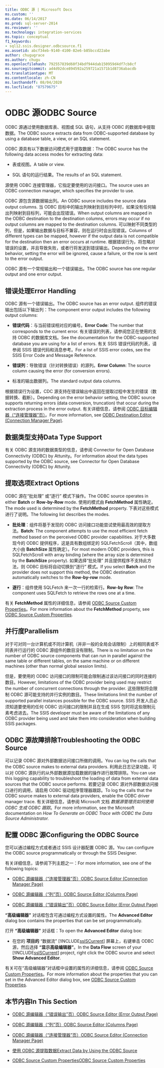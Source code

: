 ```yaml
---
title: ODBC 源 | Microsoft Docs
ms.custom: ''
ms.date: 06/14/2017
ms.prod: sql-server-2014
ms.reviewer: ''
ms.technology: integration-services
ms.topic: conceptual
f1_keywords:
- sql12.ssis.designer.odbcsource.f1
ms.assetid: abcf34eb-9140-4100-82e6-b85bccd22abe
author: chugugrace
ms.author: chugu
ms.openlocfilehash: 792557839d60f34bdf944dab150959d4df7cb8cf
ms.sourcegitcommit: ad4d92dce894592a259721a1571b1d8736abacdb
ms.translationtype: MT
ms.contentlocale: zh-CN
ms.lasthandoff: 08/04/2020
ms.locfileid: "87579675"
---
```

# <a name="odbc-source"></a><span data-ttu-id="f12b1-102">ODBC 源</span><span class="sxs-lookup"><span data-stu-id="f12b1-102">ODBC Source</span></span>
  <span data-ttu-id="f12b1-103">ODBC 源通过使用数据库表、视图或 SQL 语句，从支持 ODBC 的数据库中提取数据。</span><span class="sxs-lookup"><span data-stu-id="f12b1-103">The ODBC source extracts data from ODBC-supported database by using a database table, a view, or an SQL statement.</span></span>  
  
 <span data-ttu-id="f12b1-104">ODBC 源具有以下数据访问模式用于提取数据：</span><span class="sxs-lookup"><span data-stu-id="f12b1-104">The ODBC source has the following data access modes for extracting data:</span></span>  
  
-   <span data-ttu-id="f12b1-105">表或视图。</span><span class="sxs-lookup"><span data-stu-id="f12b1-105">A table or view.</span></span>  
  
-   <span data-ttu-id="f12b1-106">SQL 语句的运行结果。</span><span class="sxs-lookup"><span data-stu-id="f12b1-106">The results of an SQL statement.</span></span>  
  
 <span data-ttu-id="f12b1-107">源使用 ODBC 连接管理器，它指定要使用的访问接口。</span><span class="sxs-lookup"><span data-stu-id="f12b1-107">The source uses an ODBC connection manager, which specifies the provider to use.</span></span>  
  
 <span data-ttu-id="f12b1-108">ODBC 源包含源数据输出列。</span><span class="sxs-lookup"><span data-stu-id="f12b1-108">An ODBC source includes the source data output columns.</span></span> <span data-ttu-id="f12b1-109">当 ODBC 目标中的输出列映射到目标列中时，如果没有任何输出列映射到目标列，可能会出现错误。</span><span class="sxs-lookup"><span data-stu-id="f12b1-109">When output columns are mapped in the ODBC destination to the destination columns, errors may occur if no output columns are mapped to the destination columns.</span></span> <span data-ttu-id="f12b1-110">可以映射不同类型的列，但是，如果输出数据与目标不兼容，则在运行时会出现错误。</span><span class="sxs-lookup"><span data-stu-id="f12b1-110">Columns of different types can be mapped, however if the output data is not compatible for the destination then an error occurs at runtime.</span></span> <span data-ttu-id="f12b1-111">根据错误行为，将忽略对错误的设置，并且导致失败，或者行将发送到错误输出。</span><span class="sxs-lookup"><span data-stu-id="f12b1-111">Depending on the error behavior, setting the error will be ignored, cause a failure, or the row is sent to the error output.</span></span>  
  
 <span data-ttu-id="f12b1-112">ODBC 源有一个常规输出和一个错误输出。</span><span class="sxs-lookup"><span data-stu-id="f12b1-112">The ODBC source has one regular output and one error output.</span></span>  
  
## <a name="error-handling"></a><span data-ttu-id="f12b1-113">错误处理</span><span class="sxs-lookup"><span data-stu-id="f12b1-113">Error Handling</span></span>  
 <span data-ttu-id="f12b1-114">ODBC 源有一个错误输出。</span><span class="sxs-lookup"><span data-stu-id="f12b1-114">The ODBC source has an error output.</span></span> <span data-ttu-id="f12b1-115">组件的错误输出包括以下输出列：</span><span class="sxs-lookup"><span data-stu-id="f12b1-115">The component error output includes the following output columns:</span></span>  
  
-   <span data-ttu-id="f12b1-116">**错误代码**：与当前错误相对应的编号。</span><span class="sxs-lookup"><span data-stu-id="f12b1-116">**Error Code**: The number that corresponds to the current error.</span></span> <span data-ttu-id="f12b1-117">有关错误的列表，请参阅您正在使用的支持 ODBC 的数据库文档。</span><span class="sxs-lookup"><span data-stu-id="f12b1-117">See the documentation for the ODBC-supported database you are using for a list of errors.</span></span> <span data-ttu-id="f12b1-118">有关 SSIS 错误代码的列表，请参阅 SSIS 错误代码和消息参考。</span><span class="sxs-lookup"><span data-stu-id="f12b1-118">For a list of SSIS error codes, see the SSIS Error Code and Message Reference.</span></span>  
  
-   <span data-ttu-id="f12b1-119">**错误列**：导致错误（针对转换错误）的源列。</span><span class="sxs-lookup"><span data-stu-id="f12b1-119">**Error Column**: The source column causing the error (for conversion errors).</span></span>  
  
-   <span data-ttu-id="f12b1-120">标准的输出数据列。</span><span class="sxs-lookup"><span data-stu-id="f12b1-120">The standard output data columns.</span></span>  
  
 <span data-ttu-id="f12b1-121">根据错误行为设置，CDC 源支持在错误输出中返回在提取过程中发生的错误（数据转换、截断）。</span><span class="sxs-lookup"><span data-stu-id="f12b1-121">Depending on the error behavior setting, the ODBC source supports returning errors (data conversion, truncation) that occur during the extraction process in the error output.</span></span> <span data-ttu-id="f12b1-122">有关详细信息，请参阅 [ODBC 目标编辑器（“连接管理器”页）](../odbc-destination-editor-connection-manager-page.md)。</span><span class="sxs-lookup"><span data-stu-id="f12b1-122">For more information, see [ODBC Destination Editor &#40;Connection Manager Page&#41;](../odbc-destination-editor-connection-manager-page.md).</span></span>  
  
## <a name="data-type-support"></a><span data-ttu-id="f12b1-123">数据类型支持</span><span class="sxs-lookup"><span data-stu-id="f12b1-123">Data Type Support</span></span>  
 <span data-ttu-id="f12b1-124">有关 ODBC 源支持的数据类型的信息，请参阅 Connector for Open Database Connectivity (ODBC) by Attunity。</span><span class="sxs-lookup"><span data-stu-id="f12b1-124">For information about the data types supported by the ODBC source, see Connector for Open Database Connectivity (ODBC) by Attunity.</span></span>  
  
## <a name="extract-options"></a><span data-ttu-id="f12b1-125">提取选项</span><span class="sxs-lookup"><span data-stu-id="f12b1-125">Extract Options</span></span>  
 <span data-ttu-id="f12b1-126">ODBC 源在“批处理”  或“逐行”  模式下操作。</span><span class="sxs-lookup"><span data-stu-id="f12b1-126">The ODBC source operates in either **Batch** or **Row-by-Row** mode.</span></span> <span data-ttu-id="f12b1-127">使用的模式由 **FetchMethod** 属性确定。</span><span class="sxs-lookup"><span data-stu-id="f12b1-127">The mode used is determined by the **FetchMethod** property.</span></span> <span data-ttu-id="f12b1-128">下表对这些模式进行了说明。</span><span class="sxs-lookup"><span data-stu-id="f12b1-128">The following list describes the modes.</span></span>  
  
-   <span data-ttu-id="f12b1-129">**批处理**：组件将基于发现的 ODBC 访问接口功能尝试使用最高效的提取方法。</span><span class="sxs-lookup"><span data-stu-id="f12b1-129">**Batch**: The component attempts to use the most efficient fetch method based on the perceived ODBC provider capabilities.</span></span> <span data-ttu-id="f12b1-130">对于大多数现今的 ODBC 提供程序，这是具有数组绑定的 SQLFetchScroll（其中，数组大小由 **BatchSize** 属性确定）。</span><span class="sxs-lookup"><span data-stu-id="f12b1-130">For most modern ODBC providers, this is SQLFetchScroll with array binding (where the array size is determined by the **BatchSize** property).</span></span> <span data-ttu-id="f12b1-131">如果选择“批处理”  并且提供程序不支持此方法，则 ODBC 目标将自动切换到“逐行”  模式。</span><span class="sxs-lookup"><span data-stu-id="f12b1-131">If you select **Batch** and the provider does not support this method, the ODBC destination automatically switches to the **Row-by-row** mode.</span></span>  
  
-   <span data-ttu-id="f12b1-132">**逐行**：组件使用 SQLFetch 来一次一行的检索行。</span><span class="sxs-lookup"><span data-stu-id="f12b1-132">**Row-by Row**: The component uses SQLFetch to retrieve the rows one at a time.</span></span>  
  
 <span data-ttu-id="f12b1-133">有关 **FetchMethod** 属性的详细信息，请参阅 [ODBC Source Custom Properties](odbc-source-custom-properties.md)。</span><span class="sxs-lookup"><span data-stu-id="f12b1-133">For more information about the **FetchMethod** property, see [ODBC Source Custom Properties](odbc-source-custom-properties.md).</span></span>  
  
## <a name="parallelism"></a><span data-ttu-id="f12b1-134">并行度</span><span class="sxs-lookup"><span data-stu-id="f12b1-134">Parallelism</span></span>  
 <span data-ttu-id="f12b1-135">对于可对同一台计算机或不同计算机（并非一般的全局会话限制）上的相同表或不同表并行运行的 ODBC 源组件的数目没有限制。</span><span class="sxs-lookup"><span data-stu-id="f12b1-135">There is no limitation on the number of ODBC source components that can run in parallel against the same table or different tables, on the same machine or on different machines (other than normal global session limits).</span></span>  
  
 <span data-ttu-id="f12b1-136">但是，要使用的 ODBC 访问接口的限制可能会限制通过该访问接口的同时连接的数目。</span><span class="sxs-lookup"><span data-stu-id="f12b1-136">However, limitations of the ODBC provider being used may restrict the number of concurrent connections through the provider.</span></span> <span data-ttu-id="f12b1-137">这些限制将会限制 ODBC 源可能支持的并行实例的数目。</span><span class="sxs-lookup"><span data-stu-id="f12b1-137">These limitations limit the number of supported parallel instances possible for the ODBC source.</span></span> <span data-ttu-id="f12b1-138">SSIS 开发人员必须知道要使用的任何 ODBC 访问接口的限制并且在生成 SSIS 包时将这些限制元素考虑进去。</span><span class="sxs-lookup"><span data-stu-id="f12b1-138">The SSIS developer must be aware of the limitations of any ODBC provider being used and take them into consideration when building SSIS packages.</span></span>  
  
## <a name="troubleshooting-the-odbc-source"></a><span data-ttu-id="f12b1-139">ODBC 源故障排除</span><span class="sxs-lookup"><span data-stu-id="f12b1-139">Troubleshooting the ODBC Source</span></span>  
 <span data-ttu-id="f12b1-140">可以记录 ODBC 源对外部数据访问接口所做的调用。</span><span class="sxs-lookup"><span data-stu-id="f12b1-140">You can log the calls that the ODBC source makes to external data providers.</span></span> <span data-ttu-id="f12b1-141">利用此日志记录功能，可以对 ODBC 源执行的从外部数据源加载数据的操作进行故障排除。</span><span class="sxs-lookup"><span data-stu-id="f12b1-141">You can use this logging capability to troubleshoot the loading of data from external data sources that the ODBC source performs.</span></span> <span data-ttu-id="f12b1-142">若要记录 ODBC 源对外部数据访问接口进行的调用，请启用 ODBC 驱动程序管理器跟踪。</span><span class="sxs-lookup"><span data-stu-id="f12b1-142">To log the calls that the ODBC source makes to external data providers, enable the ODBC driver manager trace.</span></span> <span data-ttu-id="f12b1-143">有关详细信息，请参阅 Microsoft 文档 *数据源管理员如何使用 ODBC 生成 ODBC 跟踪*。</span><span class="sxs-lookup"><span data-stu-id="f12b1-143">For more information, see the Microsoft documentation on *How To Generate an ODBC Trace with ODBC the Data Source Administrator.*</span></span>  
  
## <a name="configuring-the-odbc-source"></a><span data-ttu-id="f12b1-144">配置 ODBC 源</span><span class="sxs-lookup"><span data-stu-id="f12b1-144">Configuring the ODBC Source</span></span>  
 <span data-ttu-id="f12b1-145">您可以通过编程方式或者通过 SSIS 设计器配置 ODBC 源。</span><span class="sxs-lookup"><span data-stu-id="f12b1-145">You can configure the ODBC source programmatically or through the SSIS Designer.</span></span>  
  
 <span data-ttu-id="f12b1-146">有关详细信息，请参阅下列主题之一：</span><span class="sxs-lookup"><span data-stu-id="f12b1-146">For more information, see one of the following topics:</span></span>  
  
-   [<span data-ttu-id="f12b1-147">ODBC 源编辑器（“连接管理器”页）</span><span class="sxs-lookup"><span data-stu-id="f12b1-147">ODBC Source Editor &#40;Connection Manager Page&#41;</span></span>](../odbc-source-editor-connection-manager-page.md)  
  
-   [<span data-ttu-id="f12b1-148">ODBC 源编辑器（“列”页）</span><span class="sxs-lookup"><span data-stu-id="f12b1-148">ODBC Source Editor &#40;Columns Page&#41;</span></span>](../odbc-source-editor-columns-page.md)  
  
-   [<span data-ttu-id="f12b1-149">ODBC 源编辑器（“错误输出”页）</span><span class="sxs-lookup"><span data-stu-id="f12b1-149">ODBC Source Editor &#40;Error Output Page&#41;</span></span>](../odbc-source-editor-error-output-page.md)  
  
 <span data-ttu-id="f12b1-150">**“高级编辑器”** 对话框包含可通过编程方式设置的属性。</span><span class="sxs-lookup"><span data-stu-id="f12b1-150">The **Advanced Editor** dialog box contains the properties that can be set programmatically.</span></span>  
  
 <span data-ttu-id="f12b1-151">打开 **“高级编辑器”** 对话框：</span><span class="sxs-lookup"><span data-stu-id="f12b1-151">To open the **Advanced Editor** dialog box:</span></span>  
  
-   <span data-ttu-id="f12b1-152">在您的 **项目的** “数据流” [!INCLUDE[ssISCurrent](../../includes/ssiscurrent-md.md)] 屏幕上，右键单击 ODBC 源，然后选择 **“显示高级编辑器”**。</span><span class="sxs-lookup"><span data-stu-id="f12b1-152">In the **Data Flow** screen of your [!INCLUDE[ssISCurrent](../../includes/ssiscurrent-md.md)] project, right click the ODBC source and select **Show Advanced Editor**.</span></span>  
  
 <span data-ttu-id="f12b1-153">有关可在“高级编辑器”对话框中设置的属性的详细信息，请参阅 [ODBC Source Custom Properties](odbc-source-custom-properties.md)。</span><span class="sxs-lookup"><span data-stu-id="f12b1-153">For more information about the properties that you can set in the Advanced Editor dialog box, see [ODBC Source Custom Properties](odbc-source-custom-properties.md).</span></span>  
  
## <a name="in-this-section"></a><span data-ttu-id="f12b1-154">本节内容</span><span class="sxs-lookup"><span data-stu-id="f12b1-154">In This Section</span></span>  
  
-   [<span data-ttu-id="f12b1-155">ODBC 源编辑器（“错误输出”页）</span><span class="sxs-lookup"><span data-stu-id="f12b1-155">ODBC Source Editor &#40;Error Output Page&#41;</span></span>](../odbc-source-editor-error-output-page.md)  
  
-   [<span data-ttu-id="f12b1-156">ODBC 源编辑器（“列”页）</span><span class="sxs-lookup"><span data-stu-id="f12b1-156">ODBC Source Editor &#40;Columns Page&#41;</span></span>](../odbc-source-editor-columns-page.md)  
  
-   [<span data-ttu-id="f12b1-157">ODBC 源编辑器（“连接管理器”页）</span><span class="sxs-lookup"><span data-stu-id="f12b1-157">ODBC Source Editor &#40;Connection Manager Page&#41;</span></span>](../odbc-source-editor-connection-manager-page.md)  
  
-   [<span data-ttu-id="f12b1-158">使用 ODBC 源提取数据</span><span class="sxs-lookup"><span data-stu-id="f12b1-158">Extract Data by Using the ODBC Source</span></span>](odbc-source.md)  
  
-   [<span data-ttu-id="f12b1-159">ODBC Source Custom Properties</span><span class="sxs-lookup"><span data-stu-id="f12b1-159">ODBC Source Custom Properties</span></span>](odbc-source-custom-properties.md)  
  
  
